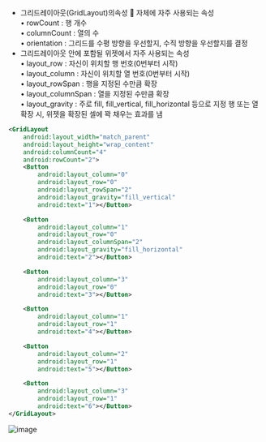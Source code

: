 * 그리드레이아웃(GridLayout)의속성  <GridLayout> 자체에 자주 사용되는 속성 </br>
• rowCount : 행 개수 </br>
• columnCount : 열의 수  </br>
• orientation : 그리드를 수평 방향을 우선할지, 수직 방향을 우선할지를 결정  </br>
* 그리드레이아웃 안에 포함될 위젯에서 자주 사용되는 속성  </br>
• layout_row : 자신이 위치할 행 번호(0번부터 시작)  </br>
• layout_column : 자신이 위치할 열 번호(0번부터 시작)  </br>
• layout_rowSpan : 행을 지정된 수만큼 확장  </br>
• layout_columnSpan : 열을 지정된 수만큼 확장  </br>
• layout_gravity : 주로 fill, fill_vertical, fill_horizontal 등으로 지정 행 또는 열 확장
시, 위젯을 확장된 셀에 꽉 채우는 효과를 냄  </br>
  
``` xml
<GridLayout
    android:layout_width="match_parent"
    android:layout_height="wrap_content"
    android:columnCount="4"
    android:rowCount="2">
    <Button
        android:layout_column="0"
        android:layout_row="0"
        android:layout_rowSpan="2"
        android:layout_gravity="fill_vertical"
        android:text="1"></Button>

    <Button
        android:layout_column="1"
        android:layout_row="0"
        android:layout_columnSpan="2"
        android:layout_gravity="fill_horizontal"
        android:text="2"></Button>

    <Button
        android:layout_column="3"
        android:layout_row="0"
        android:text="3"></Button>

    <Button
        android:layout_column="1"
        android:layout_row="1"
        android:text="4"></Button>

    <Button
        android:layout_column="2"
        android:layout_row="1"
        android:text="5"></Button>

    <Button
        android:layout_column="3"
        android:layout_row="1"
        android:text="6"></Button>
</GridLayout>

```

![image](https://user-images.githubusercontent.com/52357235/191280704-5c7078fe-ce76-45dc-b963-00165c0cdd7b.png)
